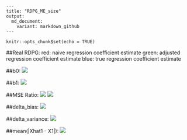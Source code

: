 ```
---
title: "RDPG_ME_size"
output:
  md_document:
    variant: markdown_github
---
```

```{r setup, include=FALSE}
knitr::opts_chunk$set(echo = TRUE)
```

##Real RDPG: 
red: naive regression coefficient estimate
green: adjusted regression coefficient estimate
blue: true regression coefficient estimate
  
##b0:
![](RDPG_ME_files/beta0_size.png)

##b1:
  ![](RDPG_ME_files/beta1_size.png)

##MSE Ratio:
![](RDPG_ME_files/beta_real_strc_mse_size.png)
![](RDPG_ME_files/beta_real_strc_mse_size_500.png)

##delta_bias:
![](RDPG_ME_files/delta_bias_real_strc_size.png)

##delta_variance:
![](RDPG_ME_files/delta_var_real_strc_size.png)

##mean(|Xhat1 - X1|):
![](RDPG_ME_files/Xhat1_bias_size.png)


